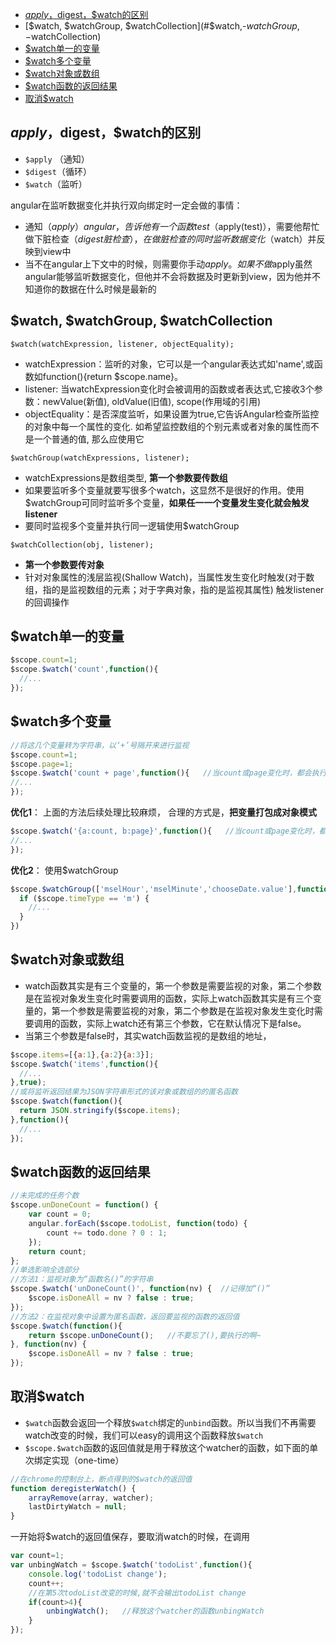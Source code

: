 - [$apply，$digest，$watch的区别](#applydigestwatch%E7%9A%84%E5%8C%BA%E5%88%AB)
- [$watch, $watchGroup, $watchCollection](#$watch,-$watchGroup,-$watchCollection)
- [$watch单一的变量](#watch%E5%8D%95%E4%B8%80%E7%9A%84%E5%8F%98%E9%87%8F)
- [$watch多个变量](#watch%E5%A4%9A%E4%B8%AA%E5%8F%98%E9%87%8F)
- [$watch对象或数组](#watch%E5%AF%B9%E8%B1%A1%E6%88%96%E6%95%B0%E7%BB%84)
- [$watch函数的返回结果](#watch%E5%87%BD%E6%95%B0%E7%9A%84%E8%BF%94%E5%9B%9E%E7%BB%93%E6%9E%9C)
- [取消$watch](#%E5%8F%96%E6%B6%88watch)

## $apply，$digest，$watch的区别

- `$apply` （通知）
- `$digest`（循环）
- `$watch`（监听）

angular在监听数据变化并执行双向绑定时一定会做的事情：

- 通知（$apply）angular，告诉他有一个函数test（$apply(test)），需要他帮忙做下脏检查（$digest脏检查），在做脏检查的同时监听数据变化（$watch）并反映到view中
- 当不在angular上下文中的时候，则需要你手动$apply。如果不做$apply虽然angular能够监听数据变化，但他并不会将数据及时更新到view，因为他并不知道你的数据在什么时候是最新的

## $watch, $watchGroup, $watchCollection

`$watch(watchExpression, listener, objectEquality);`

- watchExpression：监听的对象，它可以是一个angular表达式如'name',或函数如function(){return $scope.name}。
- listener:  当watchExpression变化时会被调用的函数或者表达式,它接收3个参数：newValue(新值), oldValue(旧值), scope(作用域的引用)
- objectEquality：是否深度监听，如果设置为true,它告诉Angular检查所监控的对象中每一个属性的变化. 如希望监控数组的个别元素或者对象的属性而不是一个普通的值, 那么应使用它


`$watchGroup(watchExpressions, listener);`

- watchExpressions是数组类型,  **第一个参数要传数组**
- 如果要监听多个变量就要写很多个watch，这显然不是很好的作用。使用$watchGroup可同时监听多个变量，**如果任一一个变量发生变化就会触发listener**
- 要同时监视多个变量并执行同一逻辑使用$watchGroup

`$watchCollection(obj, listener);`

- **第一个参数要传对象**
- 针对对象属性的浅层监视(Shallow Watch)，当属性发生变化时触发(对于数组，指的是监视数组的元素；对于字典对象，指的是监视其属性) 触发listener的回调操作

## $watch单一的变量

```javascript
$scope.count=1;
$scope.$watch('count',function(){
  //...
});
```

## $watch多个变量

```javascript
//将这几个变量转为字符串，以‘+’号隔开来进行监视
$scope.count=1;
$scope.page=1;
$scope.$watch('count + page',function(){   //当count或page变化时，都会执行这个匿名函数
//...
});
```

**优化1**： 上面的方法后续处理比较麻烦， 合理的方式是，**把变量打包成对象模式**

```javascript
$scope.$watch('{a:count, b:page}',function(){   //当count或page变化时，都会执行这个匿名函数
//...
});
```

**优化2**： 使用$watchGroup

```javascript
$scope.$watchGroup(['mselHour','mselMinute','chooseDate.value'],function(){
  if ($scope.timeType == 'm') {
    //...
  }
})
```

## $watch对象或数组

- watch函数其实是有三个变量的，第一个参数是需要监视的对象，第二个参数是在监视对象发生变化时需要调用的函数，实际上watch函数其实是有三个变量的，第一个参数是需要监视的对象，第二个参数是在监视对象发生变化时需要调用的函数，实际上watch还有第三个参数，它在默认情况下是false。 
- 当第三个参数是false时，其实watch函数监视的是数组的地址，

```javascript
$scope.items=[{a:1},{a:2}{a:3}];
$scope.$watch('items',function(){
  //...
},true);
//或将监听返回结果为JSON字符串形式的该对象或数组的的匿名函数
$scope.$watch(function(){
  return JSON.stringify($scope.items);
},function(){
  //...
});
```

## $watch函数的返回结果

```javascript
//未完成的任务个数
$scope.unDoneCount = function() {
    var count = 0;
    angular.forEach($scope.todoList, function(todo) {
        count += todo.done ? 0 : 1;
    });
    return count;
};
//单选影响全选部分
//方法1：监视对象为“函数名()”的字符串
$scope.$watch('unDoneCount()', function(nv) {  //记得加“()”
    $scope.isDoneAll = nv ? false : true;
});
//方法2：在监视对象中设置为匿名函数，返回要监视的函数的返回值
$scope.$watch(function(){
    return $scope.unDoneCount();   //不要忘了(),要执行的啊~
}, function(nv) {
    $scope.isDoneAll = nv ? false : true;
});
```

## 取消$watch

- `$watch`函数会返回一个释放`$watch`绑定的`unbind`函数。所以当我们不再需要watch改变的时候，我们可以easy的调用这个函数释放`$watch`
- `$scope.$watch`函数的返回值就是用于释放这个watcher的函数，如下面的单次绑定实现（one-time）

```javascript
//在chrome的控制台上，断点得到的$watch的返回值
function deregisterWatch() {
    arrayRemove(array, watcher);
    lastDirtyWatch = null;
}
```

一开始将$watch的返回值保存，要取消watch的时候，在调用

```javascript
var count=1;
var unbingWatch = $scope.$watch('todoList',function(){
    console.log('todoList change');
    count++;
    //在第5次todoList改变的时候,就不会输出todoList change
    if(count>4){
        unbingWatch();   //释放这个watcher的函数unbingWatch
    }
});
```
